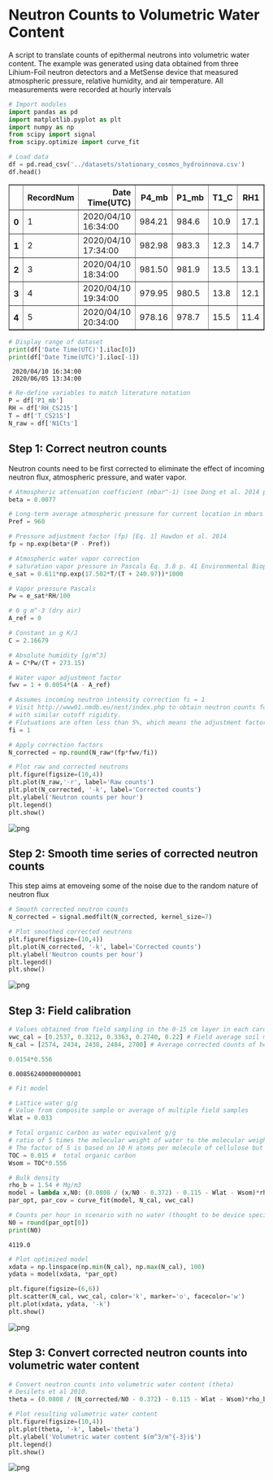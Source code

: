 # Neutron Counts to Volumetric Water Content

A script to translate counts of epithermal neutrons into volumetric water content. The example was generated using data obtained from three Lihium-Foil neutron detectors and a MetSense device that measured atmospheric pressure, relative humidity, and air temperature. All measurements were recorded at hourly intervals


```python
# Import modules
import pandas as pd
import matplotlib.pyplot as plt
import numpy as np
from scipy import signal
from scipy.optimize import curve_fit

```


```python
# Load data
df = pd.read_csv('../datasets/stationary_cosmos_hydroinnova.csv')
df.head()

```




<div>
<style scoped>
    .dataframe tbody tr th:only-of-type {
        vertical-align: middle;
    }

    .dataframe tbody tr th {
        vertical-align: top;
    }

    .dataframe thead th {
        text-align: right;
    }
</style>
<table border="1" class="dataframe">
  <thead>
    <tr style="text-align: right;">
      <th></th>
      <th>RecordNum</th>
      <th>Date Time(UTC)</th>
      <th>P4_mb</th>
      <th>P1_mb</th>
      <th>T1_C</th>
      <th>RH1</th>
      <th>T_CS215</th>
      <th>RH_CS215</th>
      <th>Vbat</th>
      <th>N1Cts</th>
      <th>N1ET_sec</th>
      <th>N1T_C</th>
      <th>N1RH</th>
    </tr>
  </thead>
  <tbody>
    <tr>
      <th>0</th>
      <td>1</td>
      <td>2020/04/10 16:34:00</td>
      <td>984.21</td>
      <td>984.6</td>
      <td>10.9</td>
      <td>17.1</td>
      <td>7.7</td>
      <td>32.7</td>
      <td>14.453</td>
      <td>2053</td>
      <td>3494</td>
      <td>12.8</td>
      <td>0</td>
    </tr>
    <tr>
      <th>1</th>
      <td>2</td>
      <td>2020/04/10 17:34:00</td>
      <td>982.98</td>
      <td>983.3</td>
      <td>12.3</td>
      <td>14.7</td>
      <td>8.9</td>
      <td>29.0</td>
      <td>14.003</td>
      <td>2198</td>
      <td>3600</td>
      <td>14.8</td>
      <td>0</td>
    </tr>
    <tr>
      <th>2</th>
      <td>3</td>
      <td>2020/04/10 18:34:00</td>
      <td>981.50</td>
      <td>981.9</td>
      <td>13.5</td>
      <td>13.1</td>
      <td>10.8</td>
      <td>28.9</td>
      <td>13.995</td>
      <td>2162</td>
      <td>3600</td>
      <td>15.7</td>
      <td>0</td>
    </tr>
    <tr>
      <th>3</th>
      <td>4</td>
      <td>2020/04/10 19:34:00</td>
      <td>979.95</td>
      <td>980.5</td>
      <td>13.8</td>
      <td>12.1</td>
      <td>11.3</td>
      <td>28.1</td>
      <td>13.959</td>
      <td>2177</td>
      <td>3600</td>
      <td>16.0</td>
      <td>0</td>
    </tr>
    <tr>
      <th>4</th>
      <td>5</td>
      <td>2020/04/10 20:34:00</td>
      <td>978.16</td>
      <td>978.7</td>
      <td>15.5</td>
      <td>11.4</td>
      <td>13.5</td>
      <td>24.9</td>
      <td>13.906</td>
      <td>2212</td>
      <td>3600</td>
      <td>17.5</td>
      <td>0</td>
    </tr>
  </tbody>
</table>
</div>




```python
# Display range of dataset
print(df['Date Time(UTC)'].iloc[0])
print(df['Date Time(UTC)'].iloc[-1])

```

     2020/04/10 16:34:00
     2020/06/05 13:34:00



```python
# Re-define variables to match literature notation
P = df['P1_mb']
RH = df['RH_CS215']
T = df['T_CS215']
N_raw = df['N1Cts']

```

## Step 1: Correct neutron counts

Neutron counts need to be first corrected to eliminate the effect of incoming neutron flux, atmospheric pressure, and water vapor.


```python
# Atmospheric attenuation coefficient (mbar^-1) (see Dong et al. 2014 p.4)
beta = 0.0077

# Long-term average atmospheric pressure for current location in mbars
Pref = 960

# Pressure adjustment factor (fp) [Eq. 1] Hawdon et al. 2014
fp = np.exp(beta*(P - Pref))

# Atmospheric water vapor correction
# saturation vapor pressure in Pascals Eq. 3.8 p. 41 Environmental Biophysics
e_sat = 0.611*np.exp(17.502*T/(T + 240.97))*1000

# Vapor pressure Pascals
Pw = e_sat*RH/100

# 0 g m^-3 (dry air)
A_ref = 0

# Constant in g K/J
C = 2.16679

# Absolute humidity [g/m^3]
A = C*Pw/(T + 273.15)

# Water vapor adjustment factor
fwv = 1 + 0.0054*(A - A_ref)

# Assumes incoming neutron intensity correction fi = 1 
# Visit http://www01.nmdb.eu/nest/index.php to obtain neutron counts for a location
# with similar cutoff rigidity.
# Flutuations are often less than 5%, which means the adjustment factor oscillates around 1.
fi = 1

# Apply correction factors
N_corrected = np.round(N_raw*(fp*fwv/fi))

```


```python
# Plot raw and corrected neutrons
plt.figure(figsize=(10,4))
plt.plot(N_raw,'-r', label='Raw counts')
plt.plot(N_corrected, '-k', label='Corrected counts')
plt.ylabel('Neutron counts per hour')
plt.legend()
plt.show()

```


![png](cosmos_calibration_files/cosmos_calibration_7_0.png)


## Step 2: Smooth time series of corrected neutron counts

This step aims at emoveing some of the noise due to the random nature of neutron flux


```python
# Smooth corrected neutron counts
N_corrected = signal.medfilt(N_corrected, kernel_size=7)

```


```python
# Plot smoothed corrected neutrons
plt.figure(figsize=(10,4))
plt.plot(N_corrected, '-k', label='Corrected counts')
plt.ylabel('Neutron counts per hour')
plt.legend()
plt.show()

```


![png](cosmos_calibration_files/cosmos_calibration_10_0.png)


## Step 3: Field calibration


```python
# Values obtained from field sampling in the 0-15 cm layer in each cardinal direction
vwc_cal = [0.2537, 0.3212, 0.3363, 0.2740, 0.22] # Field average soil moisture. All samples have equal weight.
N_cal = [2574, 2434, 2438, 2484, 2700] # Average corrected counts of hour before, during, and after field sampling

```


```python
0.0154*0.556
```




    0.008562400000000001




```python
# Fit model

# Lattice water g/g
# Value from composite sample or average of multiple field samples
Wlat = 0.033

# Total organic carbon as water equivalent g/g
# ratio of 5 times the molecular weight of water to the molecular weight of cellulose. 
# The factor of 5 is based on 10 H atoms per molecule of cellulose but only 2 per water molecule
TOC = 0.015 #  total organic carbon
Wsom = TOC*0.556

# Bulk density
rho_b = 1.54 # Mg/m3
model = lambda x,N0: (0.0808 / (x/N0 - 0.372) - 0.115 - Wlat - Wsom)*rho_b
par_opt, par_cov = curve_fit(model, N_cal, vwc_cal)

# Counts per hour in scenario with no water (thought to be device specific)
N0 = round(par_opt[0])
print(N0)

```

    4119.0



```python
# Plot optimized model
xdata = np.linspace(np.min(N_cal), np.max(N_cal), 100)
ydata = model(xdata, *par_opt)

plt.figure(figsize=(6,6))
plt.scatter(N_cal, vwc_cal, color='k', marker='o', facecolor='w')
plt.plot(xdata, ydata, '-k')
plt.show()
```


![png](cosmos_calibration_files/cosmos_calibration_15_0.png)


## Step 3: Convert corrected neutron counts into volumetric water content


```python
# Convert neutron counts into volumetric water content (theta)
# Desilets et al 2010.
theta = (0.0808 / (N_corrected/N0 - 0.372) - 0.115 - Wlat - Wsom)*rho_b

```


```python
# Plot resulting volumetric water content
plt.figure(figsize=(10,4))
plt.plot(theta, '-k', label='theta')
plt.ylabel('Volumetric water content $(m^3/m^{-3})$')
plt.legend()
plt.show()

```


![png](cosmos_calibration_files/cosmos_calibration_18_0.png)

